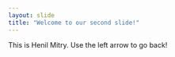 ```yaml
---
layout: slide
title: "Welcome to our second slide!"
---
```

This is Henil Mitry.
Use the left arrow to go back!
